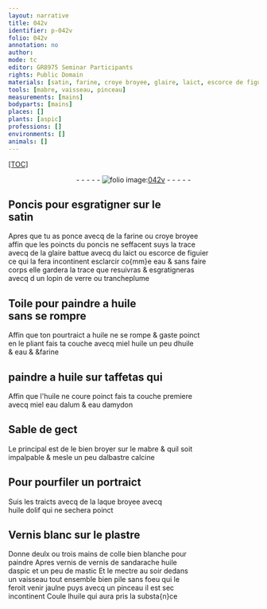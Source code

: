```yaml
---
layout: narrative
title: 042v
identifier: p-042v
folio: 042v
annotation: no
author:
mode: tc
editor: GR8975 Seminar Participants
rights: Public Domain
materials: [satin, farine, croye broyee, glaire, laict, escorce de figuier, huile, miel, eau, taffetas, eau dalum, eau damydon, Sable de gect, mabre, albastre calcine, laque, huile dolif, Vernis blanc, plastre, colle bien blanche, vernis de sandarache huile daspic et un peu de mastic, sandarache, huile daspic, mastic]
tools: [mabre, vaisseau, pinceau]
measurements: [mains]
bodyparts: [mains]
places: []
plants: [aspic]
professions: []
environments: []
animals: []
---
```


<p><a href="{{ site.baseurl }}/diplomatic/">[TOC]</a></p><div class="folio" align="center">- - - - - <a href="http://gallica.bnf.fr/ark:/12148/btv1b10500001g/f90.image" target="_blank"><img src="https://cu-mkp.github.io/2017-workshop-edition/assets/photo-icon.png" alt="folio image: " style="display:inline-block; margin-bottom:-3px;"/>042v</a> - - - - - </div>  
  

## Poncis pour esgratigner sur le<br/> <span class="m">satin</span>

 
Apres que tu as ponce avecq de la <span class="m">farine</span> ou <span class="m">croye broyee</span><br/> affin que les poincts du poncis ne seffacent suys la trace<br/> avecq de la <span class="m">glaire</span> battue avecq du <span class="m">laict</span> ou <span class="m">escorce de figuier</span><br/> ce qui la fera incontinent esclarcir co{mm}e eau & sans faire<br/> corps elle gardera la trace que resuivras & esgratigneras<br/> avecq <span class="del">d</span> un lopin de verre ou trancheplume
 
 
  

## Toile pour paindre a <span class="m">huile</span><br/> sans se rompre

 
Affin que ton pourtraict a <span class="m">huile</span> ne se rompe & gaste poinct<br/> en le pliant fais ta couche avecq <span class="m">miel</span> <span class="del">huile</span> un peu d<span class="m">huile</span><br/> & <span class="m">eau</span> & <span class="add">&</span><span class="m">farine</span>
 
 
  

## paindre a <span class="m">huile</span> sur <span class="m">taffetas</span> <span class="del">qui</span>

 
Affin que l'<span class="m">huile</span> ne coure poinct fais ta couche premiere<br/> avecq <span class="m">miel</span> <span class="m">eau dalum</span> & <span class="m">eau damydon</span>
 
 
  

## <span class="m">Sable de gect</span>

 
Le principal est de le bien broyer sur le <span class="tl"><span class="m">mabre</span></span> & quil soit<br/> impalpable & mesle un peu d<span class="m">albastre calcine</span>
 
 
  

## Pour pourfiler un portraict

 
Suis les traicts avecq de la <span class="m">laque</span> broyee avecq<br/> <span class="m">huile dolif</span> qui ne sechera poinct
 
 
  

## <span class="m">Vernis blanc</span> sur le <span class="m">plastre</span>

 
Donne deulx ou trois <span class="ms"><span class="bp">mains</span></span> de <span class="m">colle bien blanche</span> pour<br/> paindre Apres vernis de <span class="m">vernis de <span class="m">sandarache</span> <span class="m">huile<br/> d<span class="pa">aspic</span></span> et un peu de <span class="m">mastic</span></span> Et le mectre <span class="tmp">au soir</span> dedans<br/> un <span class="tl">vaisseau</span> tout ensemble bien pile sans foeu qui le<br/> feroit venir jaulne puys avecq un <span class="tl">pinceau</span> il est sec<br/> incontinent Coule l<span class="m">huile</span> qui aura pris la substa{n}ce
 
